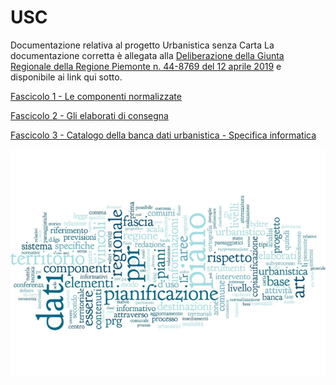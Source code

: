 # USC

Documentazione relativa al progetto Urbanistica senza Carta
La documentazione corretta è allegata alla [Deliberazione della Giunta Regionale della Regione Piemonte n. 44-8769 del 12 aprile 2019](/dgr_08769_1050_12042019.pdf) e disponibile ai link qui sotto.

[Fascicolo 1 - Le componenti normalizzate](/USC_fascicolo1_ComponentiNormalizzate_v01_2019.pdf)

[Fascicolo 2 - Gli elaborati di consegna](/USC_fascicolo2_ElaboratiConsegna_v01_2019.pdf)

[Fascicolo 3 - Catalogo della banca dati urbanistica - Specifica informatica](/USC-fascicolo3_Catalogo_della_Banca_Dati_Urbanistica-SpecificaInformatica_v01.pdf)

![ScreenShot](/static/USC.png)
